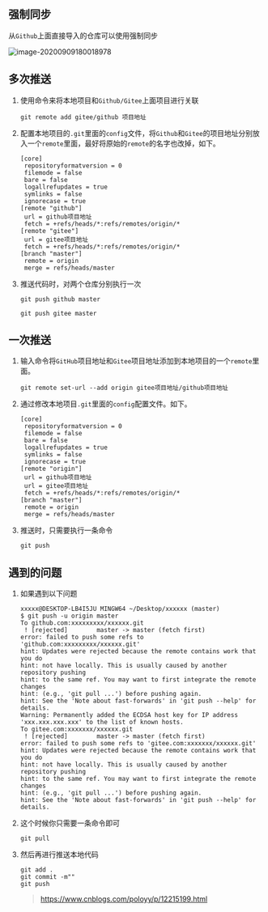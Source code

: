 ## 强制同步

从`Github`上面直接导入的仓库可以使用强制同步

![image-20200909180018978](C:\Users\m1885\Desktop\image-20200909180018978.png)

## 多次推送

1. 使用命令来将本地项目和`Github/Gitee`上面项目进行关联

   ```
   git remote add gitee/github 项目地址
   ```

2. 配置本地项目的`.git`里面的`config`文件，将`Github`和`Gitee`的项目地址分别放入一个`remote`里面，最好将原始的`remote`的名字也改掉，如下。

   ```
   [core]
   	repositoryformatversion = 0
   	filemode = false
   	bare = false
   	logallrefupdates = true
   	symlinks = false
   	ignorecase = true
   [remote "github"]
   	url = github项目地址
   	fetch = +refs/heads/*:refs/remotes/origin/*
   [remote "gitee"]
   	url = gitee项目地址
   	fetch = +refs/heads/*:refs/remotes/origin/*
   [branch "master"]
   	remote = origin
   	merge = refs/heads/master
   ```

3. 推送代码时，对两个仓库分别执行一次

   ```
   git push github master
   
   git push gitee master
   ```

## 一次推送

1. 输入命令将`GitHub`项目地址和`Gitee`项目地址添加到本地项目的一个`remote`里面。

   ```
   git remote set-url --add origin gitee项目地址/github项目地址
   ```

2. 通过修改本地项目`.git`里面的`config`配置文件。如下。

   ```
   [core]
   	repositoryformatversion = 0
   	filemode = false
   	bare = false
   	logallrefupdates = true
   	symlinks = false
   	ignorecase = true
   [remote "origin"]
   	url = github项目地址
   	url = gitee项目地址
   	fetch = +refs/heads/*:refs/remotes/origin/*
   [branch "master"]
   	remote = origin
   	merge = refs/heads/master
   ```

3. 推送时，只需要执行一条命令

   ```
   git push
   ```

## 遇到的问题

1. 如果遇到以下问题

   ```
   xxxxx@DESKTOP-LB4I5JU MINGW64 ~/Desktop/xxxxxx (master)
   $ git push -u origin master
   To github.com:xxxxxxxxx/xxxxxx.git
    ! [rejected]        master -> master (fetch first)
   error: failed to push some refs to 'github.com:xxxxxxxxx/xxxxxx.git'
   hint: Updates were rejected because the remote contains work that you do
   hint: not have locally. This is usually caused by another repository pushing
   hint: to the same ref. You may want to first integrate the remote changes
   hint: (e.g., 'git pull ...') before pushing again.
   hint: See the 'Note about fast-forwards' in 'git push --help' for details.
   Warning: Permanently added the ECDSA host key for IP address 'xxx.xxx.xxx.xxx' to the list of known hosts.
   To gitee.com:xxxxxxx/xxxxxx.git
    ! [rejected]        master -> master (fetch first)
   error: failed to push some refs to 'gitee.com:xxxxxxx/xxxxxx.git'
   hint: Updates were rejected because the remote contains work that you do
   hint: not have locally. This is usually caused by another repository pushing
   hint: to the same ref. You may want to first integrate the remote changes
   hint: (e.g., 'git pull ...') before pushing again.
   hint: See the 'Note about fast-forwards' in 'git push --help' for details.
   
   ```

2. 这个时候你只需要一条命令即可

   ```
   git pull
   ```

3. 然后再进行推送本地代码

   ```
   git add .
   git commit -m""
   git push
   ```

   

   > https://www.cnblogs.com/poloyy/p/12215199.html

